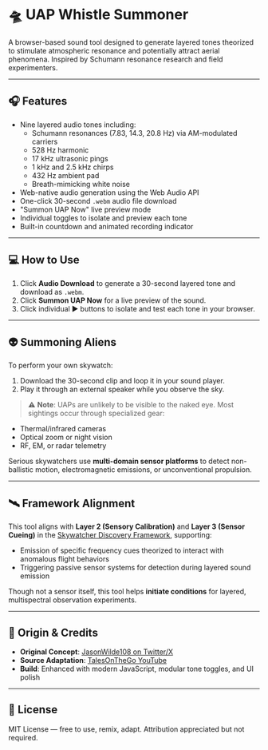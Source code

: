# 🛸 UAP Whistle Summoner

A browser-based sound tool designed to generate layered tones theorized to stimulate atmospheric resonance and potentially attract aerial phenomena. Inspired by Schumann resonance research and field experimenters.

---

## 🎧 Features

- Nine layered audio tones including:
  - Schumann resonances (7.83, 14.3, 20.8 Hz) via AM-modulated carriers
  - 528 Hz harmonic
  - 17 kHz ultrasonic pings
  - 1 kHz and 2.5 kHz chirps
  - 432 Hz ambient pad
  - Breath-mimicking white noise
- Web-native audio generation using the Web Audio API
- One-click 30-second `.webm` audio file download
- "Summon UAP Now" live preview mode
- Individual toggles to isolate and preview each tone
- Built-in countdown and animated recording indicator

---

## 💻 How to Use

1. Click **Audio Download** to generate a 30-second layered tone and download as `.webm`.
2. Click **Summon UAP Now** for a live preview of the sound.
3. Click individual ▶ buttons to isolate and test each tone in your browser.

---

## 👽 Summoning Aliens

To perform your own skywatch:

1. Download the 30-second clip and loop it in your sound player.
2. Play it through an external speaker while you observe the sky.

> ⚠️ **Note**: UAPs are unlikely to be visible to the naked eye. Most sightings occur through specialized gear:
- Thermal/infrared cameras
- Optical zoom or night vision
- RF, EM, or radar telemetry

Serious skywatchers use **multi-domain sensor platforms** to detect non-ballistic motion, electromagnetic emissions, or unconventional propulsion.

---

## 🛰️ Framework Alignment

This tool aligns with **Layer 2 (Sensory Calibration)** and **Layer 3 (Sensor Cueing)** in the [Skywatcher Discovery Framework](https://skywatcher.ai/research), supporting:

- Emission of specific frequency cues theorized to interact with anomalous flight behaviors
- Triggering passive sensor systems for detection during layered sound emission

Though not a sensor itself, this tool helps **initiate conditions** for layered, multispectral observation experiments.

---

## 🧪 Origin & Credits

- **Original Concept**: [JasonWilde108 on Twitter/X](https://x.com/JasonWilde108/status/1910816547070685522?s=19)
- **Source Adaptation**: [TalesOnTheGo YouTube](https://www.youtube.com/watch?v=Gbk63d_yb3k)
- **Build**: Enhanced with modern JavaScript, modular tone toggles, and UI polish

---

## 🪪 License

MIT License — free to use, remix, adapt. Attribution appreciated but not required.
